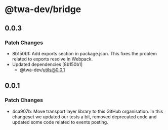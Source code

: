 # @twa-dev/bridge

## 0.0.3

### Patch Changes

- 8b150b1: Add exports section in package.json. This fixes the problem related to exports resolve in Webpack.
- Updated dependencies [8b150b1]
  - @twa-dev/utils@0.0.1

## 0.0.1

### Patch Changes

- 4ca907b: Move transport layer library to this GitHub organisation. In this changeset we updated our tests a bit, removed deprecated code and updated some code related to events posting.
